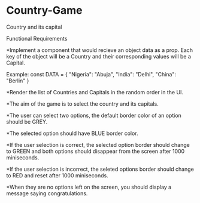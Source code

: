 # Country-Game

Country and its capital

Functional Requirements

\*Implement a component <Game /> that would recieve an object data as a prop. Each key of the object will be a Country and their corresponding values will be a Capital.

Example:
const DATA = {
"Nigeria": "Abuja",
"India": "Delhi",
"China": "Berlin"
}

\*Render the list of Countries and Capitals in the random order in the UI.

\*The aim of the game is to select the country and its capitals.

\*The user can select two options, the default border color of an option should be GREY.

\*The selected option should have BLUE border color.

\*If the user selection is correct, the selected option border should change to GREEN and both options should disappear from the screen after 1000 miniseconds.

\*If the user selection is incorrect, the seleted options border should change to RED and reset after 1000 miniseconds.

\*When they are no options left on the screen, you should display a message saying congratulations.
